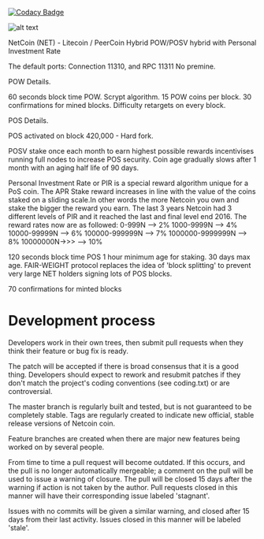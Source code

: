 
[![Codacy Badge](https://api.codacy.com/project/badge/Grade/1a8b92aafc7d435288da2d19022080cb)](https://www.codacy.com/app/ghettomining/netcoin?utm_source=github.com&amp;utm_medium=referral&amp;utm_content=netcoinfoundation/netcoin&amp;utm_campaign=Badge_Grade)

![alt text](http://netcoin.io/wp-content/uploads/2013/12/NETCOIN_TRANPARENT_3-INCH_4WEBno-shadow-300x257.png)

NetCoin (NET) - Litecoin / PeerCoin Hybrid POW/POSV hybrid with Personal Investment Rate


The default ports: Connection 11310, and RPC 11311
No premine. 

POW Details.

60 seconds block time POW.
Scrypt algorithm.
15 POW coins per block.
30 confirmations for mined blocks.
Difficulty retargets on every block.


POS Details.

POS activated on block 420,000 - Hard fork.

POSV stake once each month to earn highest possible rewards incentivises running full nodes to increase POS security. Coin age gradually slows after 1 month with an aging half life of 90 days.

Personal Investment Rate or PIR is a special reward algorithm unique for a PoS coin. The APR Stake reward increases in line with the value of the coins staked on a sliding scale.In other words the more Netcoin you own and stake the bigger the reward you earn. The last 3 years Netcoin had 3 different levels of PIR and it reached the last and final level end 2016.
The reward rates now are as followed: 0-999N --> 2%
                                      1000-9999N --> 4%
                                      10000-99999N --> 6%
                                      100000-999999N --> 7%
                                      1000000-9999999N --> 8%
                                      10000000N->>> --> 10%

120 seconds block time POS
1 hour minimum age for staking.  30 days max age.
FAIR-WEIGHT protocol replaces the idea of 'block splitting' to prevent very large NET holders signing lots of POS blocks.

70 confirmations for minted blocks
   	
Development process
===================

Developers work in their own trees, then submit pull requests when
they think their feature or bug fix is ready.

The patch will be accepted if there is broad consensus that it is a
good thing.  Developers should expect to rework and resubmit patches
if they don't match the project's coding conventions (see coding.txt)
or are controversial.

The master branch is regularly built and tested, but is not guaranteed
to be completely stable. Tags are regularly created to indicate new
official, stable release versions of Netcoin coin.

Feature branches are created when there are major new features being
worked on by several people.

From time to time a pull request will become outdated. If this occurs, and
the pull is no longer automatically mergeable; a comment on the pull will
be used to issue a warning of closure. The pull will be closed 15 days
after the warning if action is not taken by the author. Pull requests closed
in this manner will have their corresponding issue labeled 'stagnant'.

Issues with no commits will be given a similar warning, and closed after
15 days from their last activity. Issues closed in this manner will be 
labeled 'stale'. 
